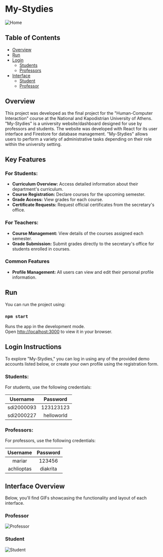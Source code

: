 # My-Stydies

![Home](https://github.com/joannakonte/eam_project/blob/master/Videos/Home.gif)

## Table of Contents
- [Overview](#Overview)
- [Run](#Run)
- [Login](#Login)
  - [Students](#Students)
  - [Professors](#Professors)
- [Interface](#Interface)
  - [Student](#Student)
  - [Professor](#Professor)


## Overview
This project was developed as the final project for the "Human-Computer Interaction" course at the National and Kapodistrian University of Athens. "My-Stydies" is a university website/dashboard designed for use by professors and students. The website was developed with React for its user interface and Firestore for database management. "My-Stydies" allows users to perform a variety of administrative tasks depending on their role within the university setting.

##  Key Features

### For Students:
- **Curriculum Overview:** Access detailed information about their department's curriculum.
- **Course Registration:** Declare courses for the upcoming semester.
- **Grade Access:** View grades for each course.
- **Certificate Requests:** Request official certificates from the secretary's office.

### For Teachers:
- **Course Management:** View details of the courses assigned each semester.
- **Grade Submission:** Submit grades directly to the secretary's office for students enrolled in courses.

### Common Features

- **Profile Management:** All users can view and edit their personal profile information.

## Run
You can run the project using:
### `npm start`

Runs the app in the development mode.\
Open [http://localhost:3000](http://localhost:3000) to view it in your browser.

## Login Instructions
To explore "My-Stydies," you can log in using any of the provided demo accounts listed below, or create your own profile using the registration form.

### Students:
For students, use the following credentials:

| Username           | Password |
| :----------------: | :------: |
| sdi2000093        | 123123123 |
| sdi2000227        | helloworld |


### Professors:
For professors, use the following credentials:

| Username           | Password |
| :----------------: | :------: |
| mariar        | 123456 |
| achlioptas    | diakrita |

## Interface Overview
Below, you'll find GIFs showcasing the functionality and layout of each interface.

### Professor
![Professor](https://github.com/joannakonte/eam_project/blob/master/Videos/Professor.gif)

### Student
![Student](https://github.com/joannakonte/eam_project/blob/master/Videos/Student.gif)



